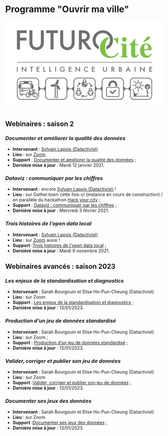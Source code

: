 # Programme "Ouvrir ma ville"

![](./img/futurocite_logo_small.jpg)

## Webinaires : saison 2

### *Documenter et améliorer la qualité des données*<br>
* **Intervenant** : [Sylvain Lapoix (Datactivist)](http://twitter.com/sylvainlapoix)
* **Lieu** : sur [Zoom](https://zoom.us/j/99688455700).
* **Support** : [Documenter et améliorer la qualité des données](https://datactivist.coop/futurocite_ouvrir-ma-ville/qualite_donnees) ;
* **Dernière mise à jour** : Mardi 12 janvier 2021.

### *Dataviz : communiquer par les chiffres*<br>
* **Intervenant** : encore [Sylvain Lapoix (Datactivist)](http://twitter.com/sylvainlapoix) !
* **Lieu** : sur Gather.town cette fois-ci (instance en cours de construction) / en parallèle du hackathon [Hack your city](http://www.futurocite.be/hack-your-city/) ;
* **Support** : [Dataviz : communiquer par les chiffres](https://datactivist.coop/futurocite_ouvrir-ma-ville/dataviz) ;
* **Dernière mise à jour** : Mercredi 3 février 2021.

### *Trois histoires de l'open data local*<br>
* **Intervenant** : [Sylvain Lapoix (Datactivist)](http://twitter.com/sylvainlapoix)
* **Lieu** : sur [Zoom](https://zoom.us/j/98930345295) aussi !
* **Support** :[Trois histoires de l'open data local](https://datactivist.coop/futurocite_ouvrir-ma-ville/trois_histoires_opendatalocal) ;
* **Dernière mise à jour** : Mardi 9 novembre 2021.

## Webinaires avancés : saison 2023

### *Les enjeux de la standardisation et diagnostics*<br>
* **Intervenant** : Sarah Bourgouin et Elise Ho-Pun-Cheung (Datactivist)
* **Lieu** : sur Zoom
* **Support** : [Les enjeux de la standardisation et diagnostics](https://datactivist.coop/futurocite_ouvrir-ma-ville/2023/#1) ;
* **Dernière mise à jour** : 13/01/2023.

### *Production d’un jeu de données standardisé*<br>
* **Intervenant** : Sarah Bourgouin et Elise Ho-Pun-Cheung (Datactivist)
* **Lieu** : sur Zoom ;
* **Support** : [Production d’un jeu de données standardisé](tbd) ;
* **Dernière mise à jour** : 13/01/2023.

### *Valider, corriger et publier son jeu de données*<br>
* **Intervenant** : Sarah Bourgouin et Elise Ho-Pun-Cheung (Datactivist)
* **Lieu** : sur Zoom
* **Support** :[Valider, corriger et publier son jeu de données](tdb) ;
* **Dernière mise à jour** : 13/01/2023.

### *Documenter ses jeux des données*<br>
* **Intervenant** : Sarah Bourgouin et Elise Ho-Pun-Cheung (Datactivist)
* **Lieu** : sur Zoom
* **Support** :[Documenter ses jeux des données](tdb) ;
* **Dernière mise à jour** : 13/01/2023.
